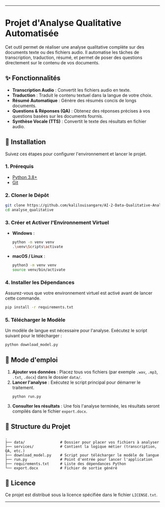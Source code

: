 
---

# Projet d'Analyse Qualitative Automatisée

Cet outil permet de réaliser une analyse qualitative complète sur des documents texte ou des fichiers audio. Il automatise les tâches de transcription, traduction, résumé, et permet de poser des questions directement sur le contenu de vos documents.

## ✨ Fonctionnalités

*   **Transcription Audio** : Convertit les fichiers audio en texte.
*   **Traduction** : Traduit le contenu textuel dans la langue de votre choix.
*   **Résumé Automatique** : Génère des résumés concis de longs documents.
*   **Questions & Réponses (QA)** : Obtenez des réponses précises à vos questions basées sur les documents fournis.
*   **Synthèse Vocale (TTS)** : Convertit le texte des résultats en fichier audio.

## 🚀 Installation

Suivez ces étapes pour configurer l'environnement et lancer le projet.

### 1. Prérequis

*   [Python 3.8+](https://www.python.org/)
*   [Git](https://git-scm.com/)

### 2. Cloner le Dépôt

```bash
git clone https://github.com/kalilouisangare/AI-2-Data-Qualitative-Analysis.git
cd analyse_qualitative
```

### 3. Créer et Activer l'Environnement Virtuel

*   **Windows** :
    ```bash
    python -m venv venv
    .\venv\Scripts\activate
    ```
*   **macOS / Linux** :
    ```bash
    python3 -m venv venv
    source venv/bin/activate
    ```

### 4. Installer les Dépendances

Assurez-vous que votre environnement virtuel est activé avant de lancer cette commande.
```bash
pip install -r requirements.txt
```

### 5. Télécharger le Modèle

Un modèle de langue est nécessaire pour l'analyse. Exécutez le script suivant pour le télécharger :
```bash
python download_model.py
```

## 📖 Mode d'emploi

1.  **Ajouter vos données** : Placez tous vos fichiers (par exemple `.wav`, `.mp3`, `.txt`, `.docx`) dans le dossier `data/`.
2.  **Lancer l'analyse** : Exécutez le script principal pour démarrer le traitement.
    ```bash
    python run.py
    ```
3.  **Consulter les résultats** : Une fois l'analyse terminée, les résultats seront compilés dans le fichier `export.docx`.

## 📂 Structure du Projet

```
.
├── data/                # Dossier pour placer vos fichiers à analyser
├── services/            # Contient la logique métier (transcription, QA, etc.)
├── download_model.py    # Script pour télécharger le modèle de langue
├── run.py               # Point d'entrée pour lancer l'application
├── requirements.txt     # Liste des dépendances Python
└── export.docx          # Fichier de sortie généré
```

## 📄 Licence

Ce projet est distribué sous la licence spécifiée dans le fichier `LICENSE.txt`.


---
